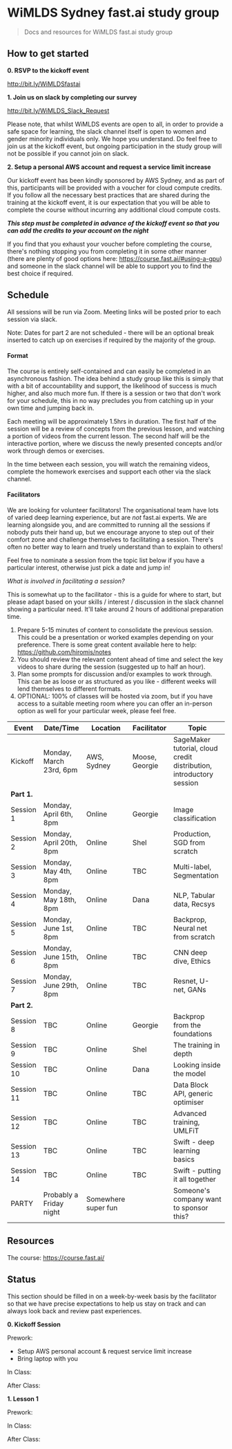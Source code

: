 
<!--

#################################################
### THIS FILE WAS AUTOGENERATED! DO NOT EDIT! ###
#################################################
# file to edit: index.ipynb
# command to build the docs after a change: nbdev_build_docs

-->

# WiMLDS Sydney fast.ai study group

> Docs and resources for WiMLDS fast.ai study group


## How to get started

<b>0. RSVP to the kickoff event</b>

http://bit.ly/WiMLDSfastai

<b>1. Join us on slack by completing our survey</b>

http://bit.ly/WiMLDS_Slack_Request

Please note, that whilst WiMLDS events are open to all, in order to provide a safe space for learning, the slack channel itself is open to women and gender minority individuals only. We hope you understand. Do feel free to join us at the kickoff event, but ongoing participation in the study group will not be possible if you cannot join on slack. 

<b>2. Setup a personal AWS account and request a service limit increase</b>

Our kickoff event has been kindly sponsored by AWS Sydney, and as part of this, participants will be provided with a voucher for cloud compute credits. If you follow all the necessary best practices that are shared during the training at the kickoff event, it is our expectation that you will be able to complete the course without incurring any additional cloud compute costs.  

***This step must be completed in advance of the kickoff event so that you can add the credits to your account on the night***

If you find that you exhaust your voucher before completing the course, there's nothing stopping you from completing it in some other manner (there are plenty of good options here: https://course.fast.ai/#using-a-gpu) and someone in the slack channel will be able to support you to find the best choice if required.

## Schedule

All sessions will be run via Zoom.  Meeting links will be posted prior to each session via slack.  

Note: Dates for part 2 are not scheduled - there will be an optional break inserted to catch up on exercises if required by the majority of the group.

#### Format

The course is entirely self-contained and can easily be completed in an asynchronous fashion. The idea behind a study group like this is simply that with a bit of accountability and support, the likelihood of success is much higher, and also much more fun. If there is a session or two that don't work for your schedule, this in no way precludes you from catching up in your own time and jumping back in. 

Each meeting will be approximately 1.5hrs in duration. The first half of the session will be a review of concepts from the previous lesson, and watching a portion of videos from the current lesson. The second half will be the interactive portion, where we discuss the newly presented concepts and/or work through demos or exercises.

In the time between each session, you will watch the remaining videos, complete the homework exercises and support each other via the slack channel.

#### Facilitators

We are looking for volunteer facilitators! The organisational team have lots of varied deep learning experience, but are *not* fast.ai experts. We are learning alongside you, and are committed to running all the sessions if nobody puts their hand up, but we encourage anyone to step out of their comfort zone and challenge themselves to facilitating a session. There's often no better way to learn and truely understand than to explain to others!

Feel free to nominate a session from the topic list below if you have a particular interest, otherwise just pick a date and jump in!

<em>What is involved in facilitating a session?</em>

This is somewhat up to the facilitator - this is a guide for where to start, but please adapt based on your skills / interest / discussion in the slack channel showing a particular need. It'll take around 2 hours of additional preparation time.

1. Prepare 5-15 minutes of content to consolidate the previous session. This could be a presentation or worked examples depending on your preference. There is some great content available here to help: https://github.com/hiromis/notes
2. You should review the relevant content ahead of time and select the key videos to share during the session (suggested up to half an hour). 
3. Plan some prompts for discussion and/or examples to work through. This can be as loose or as structured as you like - different weeks will lend themselves to different formats.
4. OPTIONAL: 100% of classes will be hosted via zoom, but if you have access to a suitable meeting room where you can offer an in-person option as well for your particular week, please feel free. 

| Event      | Date/Time          | Location            | Facilitator    | Topic                             |
|------------|-----------------------------|---------------------|-----------------------------------------|--------|
| Kickoff    | Monday, March 23rd, 6pm     | AWS, Sydney| Moose, Georgie    | SageMaker tutorial, cloud credit distribution, introductory session|
| <b>Part 1.</b>  |               |                     |             |                                    |
| Session 1  | Monday, April 6th, 8pm      | Online              | Georgie | Image classification  |
| Session 2  | Monday, April 20th, 8pm     | Online              | Shel    | Production, SGD from scratch  |
| Session 3  | Monday, May 4th, 8pm        | Online              | TBC     | Multi-label, Segmentation   |
| Session 4  | Monday, May 18th, 8pm       | Online              | Dana    | NLP, Tabular data, Recsys                                     |
| Session 5  | Monday, June 1st, 8pm       | Online              | TBC     | Backprop, Neural net from scratch  |
| Session 6  | Monday, June 15th, 8pm      | Online              | TBC     | CNN deep dive, Ethics  |
| Session 7  | Monday, June 29th, 8pm      | Online              | TBC     | Resnet, U-net, GANs  |
| <b>Part 2.</b>    |  |
| Session 8  | TBC       | Online              | Georgie | Backprop from the foundations |
| Session 9  | TBC      | Online              | Shel    | The training in depth | 
| Session 10 | TBC     | Online              | Dana    | Looking inside the model | 
| Session 11 | TBC    | Online              | TBC     | Data Block API, generic optimiser |
| Session 12 | TBC    | Online              | TBC     | Advanced training, UMLFiT |
| Session 13 | TBC | Online              | TBC     | Swift - deep learning basics |
| Session 14 | TBC| Online              | TBC     | Swift - putting it all together | 
| PARTY      | Probably a Friday night     | Somewhere super fun | |Someone's company want to sponsor this? |

## Resources

The course: https://course.fast.ai/

## Status

This section should be filled in on a week-by-week basis by the facilitator so that we have precise expectations to help us stay on track and can always look back and review past experiences.

<b>0. Kickoff Session</b>

Prework:
* Setup AWS personal account & request service limit increase
* Bring laptop with you

In Class:

After Class:

<b>1. Lesson 1</b>

Prework:

In Class:

After Class:


